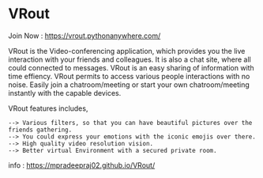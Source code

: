 # VRout

Join Now : https://vrout.pythonanywhere.com/

VRout is the Video-conferencing application, which provides you the live interaction with your friends and colleagues. It is also a chat site, where all could connected to messages. VRout is an easy sharing of information with time effiency. VRout permits to access various people interactions with no noise. Easily join a chatroom/meeting or start your own chatroom/meeting instantly with the capable devices.

VRout features includes,

	--> Various filters, so that you can have beautiful pictures over the friends gathering.
	--> You could express your emotions with the iconic emojis over there.
	--> High quality video resolution vision.
	--> Better virtual Environment with a secured private room.

info : https://mpradeepraj02.github.io/VRout/
